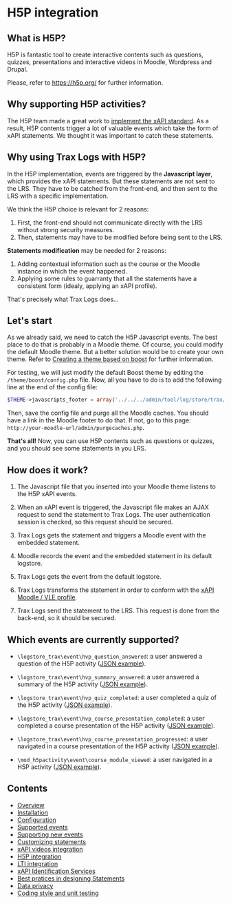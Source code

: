 # H5P integration

## What is H5P?

H5P is fantastic tool to create interactive contents such as questions, quizzes, presentations and interactive videos in Moodle, Wordpress and Drupal.

Please, refer to https://h5p.org/ for further information.


## Why supporting H5P activities?

The H5P team made a great work to [implement the xAPI standard](https://h5p.org/documentation/x-api). As a result, H5P contents trigger a lot of valuable events which take the form of xAPI statements. We thought it was important to catch these statements.


## Why using Trax Logs with H5P? 

In the H5P implementation, events are triggered by the **Javascript layer**, which provides the xAPI statements.
But these statements are not sent to the LRS. They have to be catched from the front-end, and then sent to the LRS with a specific implementation.

We think the H5P choice is relevant for 2 reasons:
1. First, the front-end should not communicate directly with the LRS without strong security measures.
2. Then, statements may have to be modified before being sent to the LRS.

**Statements modification** may be needed for 2 reasons:
1. Adding contextual information such as the course or the Moodle instance in which the event happened.
2. Applying some rules to guarranty that all the statements have a consistent form (idealy, applying an xAPI profile).

That's precisely what Trax Logs does...


## Let's start 

As we already said, we need to catch the H5P Javascript events. The best place to do that is probably in a Moodle theme. Of course, you could modify the default Moodle theme. But a better solution would be to create your own theme. Refer to [Creating a theme based on boost](https://docs.moodle.org/dev/Creating_a_theme_based_on_boost) for further information.

For testing, we will just modify the default Boost theme by editing the `/theme/boost/config.php` file. Now, all you have to do is to add the following line at the end of the config file:

```php
$THEME->javascripts_footer = array('../../../admin/tool/log/store/trax/javascript/catch_hvp_events');
```

Then, save the config file and purge all the Moodle caches. You should have a link in the Moodle footer to do that. If not, go to this page: `http://your-moodle-url/admin/purgecaches.php`.

**That's all!** Now, you can use H5P contents such as questions or quizzes, and you should see some statements in you LRS.


## How does it work? 

1. The Javascript file that you inserted into your Moodle theme listens to the H5P xAPI events.

2. When an xAPI event is triggered, the Javascript file makes an AJAX request to send the statement to Trax Logs. The user authentication session is checked, so this request should be secured.

3. Trax Logs gets the statement and triggers a Moodle event with the embedded statement.

4. Moodle records the event and the embedded statement in its default logstore. 

5. Trax Logs gets the event from the default logstore.

6. Trax Logs transforms the statement in order to conform with the [xAPI Moodle / VLE profile](http://doc.xapi.fr/profiles/moodle).

7. Trax Logs send the statement to the LRS. This request is done from the back-end, so it should be secured.


## Which events are currently supported?

- `\logstore_trax\event\hvp_question_answered`: a user answered a question of the H5P activity ([JSON example](http://doc.xapi.fr/profiles/moodle/events_hvp#question-answered)).

- `\logstore_trax\event\hvp_summary_answered`: a user answered a summary of the H5P activity ([JSON example](http://doc.xapi.fr/profiles/moodle/events_hvp#summary-answered)).

- `\logstore_trax\event\hvp_quiz_completed`: a user completed a quiz of the H5P activity ([JSON example](http://doc.xapi.fr/profiles/moodle/events_hvp#quiz-completed)).

- `\logstore_trax\event\hvp_course_presentation_completed`: a user completed a course presentation 
of the H5P activity ([JSON example](http://doc.xapi.fr/profiles/moodle/events_hvp#pres-completed)).

- `\logstore_trax\event\hvp_course_presentation_progressed`: a user navigated in a course presentation 
of the H5P activity ([JSON example](http://doc.xapi.fr/profiles/moodle/events_hvp#nav-in-pres)).

- `\mod_h5pactivity\event\course_module_viewed`: a user navigated in a H5P activity ([JSON example](http://doc.xapi.fr/profiles/moodle/events_hvp#nav-in-module)).



## Contents

* [Overview](../README.md)
* [Installation](install.md)
* [Configuration](config.md)
* [Supported events](events.md)
* [Supporting new events](extend.md)
* [Customizing statements](custom.md)
* [xAPI videos integration](vid.md)
* [H5P integration](h5p.md)
* [LTI integration](lti.md)
* [xAPI Identification Services](id.md)
* [Best pratices in designing Statements](best-practices.md)
* [Data privacy](privacy.md)
* [Coding style and unit testing](test.md)
